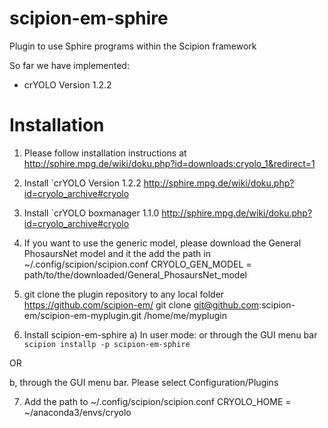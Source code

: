 # scipion-em-sphire
Plugin to use Sphire programs within the Scipion framework 

So far we have implemented:
    
* crYOLO Version 1.2.2

Installation  
============ 

1. Please follow installation instructions at <http://sphire.mpg.de/wiki/doku.php?id=downloads:cryolo_1&redirect=1>

2. Install `crYOLO Version 1.2.2 <http://sphire.mpg.de/wiki/doku.php?id=cryolo_archive#cryolo>

3. Install `crYOLO boxmanager 1.1.0 <http://sphire.mpg.de/wiki/doku.php?id=cryolo_archive#cryolo>

4. If you want to use the generic model, please download the General PhosaursNet model and it the add the path in  
    ~/.config/scipion/scipion.conf
    CRYOLO_GEN_MODEL = path/to/the/downloaded/General_PhosaursNet_model 

5. git clone the plugin repository to any local folder <https://github.com/scipion-em/>
   git clone git@github.com:scipion-em/scipion-em-myplugin.git /home/me/myplugin
    
6. Install scipion-em-sphire
  a) In user mode: or through the GUI menu bar 
  ``scipion installp -p scipion-em-sphire``
  
  OR
  
  b, through the GUI menu bar. Please select Configuration/Plugins 
   
7. Add the path to ~/.config/scipion/scipion.conf 
    CRYOLO_HOME = ~/anaconda3/envs/cryolo
   
    
    